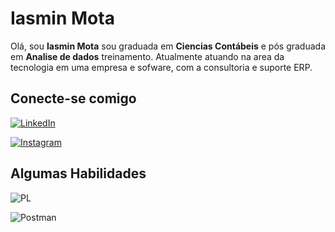 # Iasmin Mota

Olá, sou **Iasmin Mota** sou graduada  em  **Ciencias Contábeis** e pós graduada em **Analise de dados** treinamento. Atualmente atuando na area da tecnologia em uma empresa e sofware, com a consultoria e suporte ERP.

## Conecte-se comigo



[![LinkedIn](https://img.shields.io/badge/LinkedIn-0077B5?style=for-the-badge&logo=linkedin&logoColor=white)](https://www.linkedin.com/in/iasmin-mota-3b94b7108/)

[![Instagram](https://img.shields.io/badge/-Instagram-%23E4405F?style=for-the-badge&logo=instagram&logoColor=white)](https://www.instagram.com/iiaasmin?igsh=OW9pMGhwYWNjY3B6)

## Algumas Habilidades 

![PL](https://img.shields.io/badge/PL%2FSQL-FFFFFF?style=for-the-badge&logo=oracle&logoColor=FF0000&labelColor=FFFFFF&color=FF0000)

![Postman](https://img.shields.io/badge/Postman-FF6C37.svg?style=for-the-badge&logo=Postman&logoColor=white)
